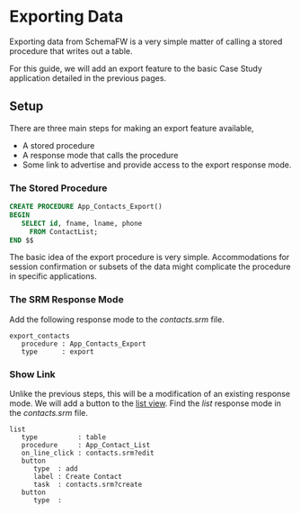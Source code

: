 # Exporting Data

Exporting data from SchemaFW is a very simple matter of calling a stored procedure
that writes out a table.

For this guide, we will add an export feature to the basic Case Study application
detailed in the previous pages.

## Setup

There are three main steps for making an export feature available,

- A stored procedure
- A response mode that calls the procedure
- Some link to advertise and provide access to the export response mode.

### The Stored Procedure

~~~sql
CREATE PROCEDURE App_Contacts_Export()
BEGIN
   SELECT id, fname, lname, phone
     FROM ContactList;
END $$
~~~

The basic idea of the export procedure is very simple.  Accommodations for session
confirmation or subsets of the data might complicate the procedure in specific
applications.

### The SRM Response Mode

Add the following response mode to the _contacts.srm_ file.

~~~srm
export_contacts
   procedure : App_Contacts_Export
   type      : export
~~~

### Show Link

Unlike the previous steps, this will be a modification of an existing response mode.
We will add a button to the [list view](CSListInteraction.md).  Find the _list_
response mode in the _contacts.srm_ file.

~~~srm
list
   type          : table
   procedure     : App_Contact_List
   on_line_click : contacts.srm?edit
   button
      type  : add
      label : Create Contact
      task  : contacts.srm?create
   button
      type  : 
~~~